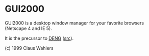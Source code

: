 # GUI2000

GUI2000 is a desktop window manager for your favorite browsers (Netscape 4 and IE 5).

It is the precursor to [DENG](https://deng.com.br) ([src](https://github.com/claus/deng)).

(c) 1999 Claus Wahlers
